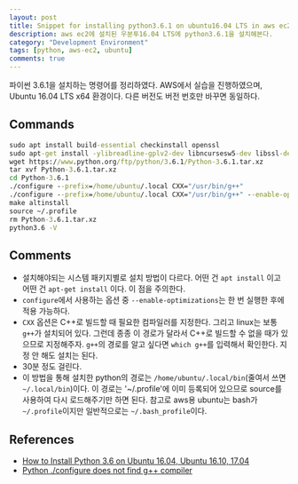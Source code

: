 ```yaml
---
layout: post
title: Snippet for installing python3.6.1 on ubuntu16.04 LTS in aws ec2
description: aws ec2에 설치된 우분투16.04 LTS에 python3.6.1을 설치해본다.
category: "Development Environment"
tags: [python, aws-ec2, ubuntu]
comments: true
---
```


파이썬 3.6.1을 설치하는 명령어를 정리하였다.
AWS에서 실습을 진행하였으며, Ubuntu 16.04 LTS x64 환경이다.
다른 버전도 버전 번호만 바꾸면 동일하다.

## Commands

``` cmd
sudo apt install build-essential checkinstall openssl
sudo apt-get install -ylibreadline-gplv2-dev libncursesw5-dev libssl-dev libsqlite3-dev tk-dev libgdbm-dev libc6-dev libbz2-dev
wget https://www.python.org/ftp/python/3.6.1/Python-3.6.1.tar.xz
tar xvf Python-3.6.1.tar.xz
cd Python-3.6.1
./configure --prefix=/home/ubuntu/.local CXX="/usr/bin/g++"
./configure --prefix=/home/ubuntu/.local CXX="/usr/bin/g++" --enable-optimizations
make altinstall
source ~/.profile
rm Python-3.6.1.tar.xz
python3.6 -V
```

## Comments

- 설치해야되는 시스템 패키지별로 설치 방법이 다르다. 어떤 건 `apt install` 이고 어떤 건 `apt-get install` 이다. 이 점을 주의한다.
- `configure`에서 사용하는 옵션 중 `--enable-optimizations`는 한 번 실행한 후에 적용 가능하다.
- `CXX` 옵션은 C++로 빌드할 때 필요한 컴파일러를 지정한다.
그리고 linux는 보통 `g++`가 설치되어 있다.
그런데 종종 이 경로가 달라서 C++로 빌드할 수 없을 때가 있으므로 지정해주자.
`g++`의 경로를 알고 싶다면 `which g++`를 입력해서 확인한다.
지정 안 해도 설치는 된다.
- 30분 정도 걸린다.
- 이 방법을 통해 설치한 python의 경로는 `/home/ubuntu/.local/bin`(줄여서 쓰면 `~/.local/bin`)이다.
이 경로는 '~/.profile'에 이미 등록되어 있으므로 source를 사용하여 다시 로드해주기만 하면 된다.
참고로 aws용 ubuntu는 bash가 `~/.profile`이지만 일반적으로는 `~/.bash_profile`이다.

## References

- [How to Install Python 3.6 on Ubuntu 16.04, Ubuntu 16.10, 17.04](https://www.linuxbabe.com/ubuntu/install-python-3-6-ubuntu-16-04-16-10-17-04)
- [Python ./configure does not find g++ compiler](https://superuser.com/questions/787412/python-configure-does-not-find-g-compiler)
